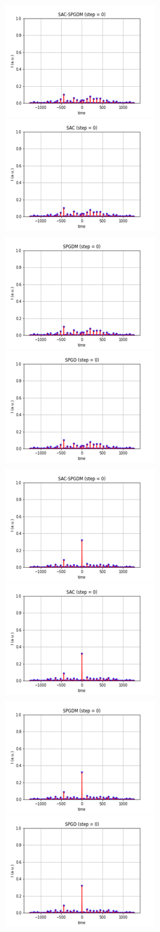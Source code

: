 

<img src="SAC-SPGDM_BadInit.gif" width="400" height="300" alt="SAC-SPGDM from bad initial point"/><img src="SAC_BadInit.gif" width="400" height="300" alt="SAC from bad initial point"/>

<img src="SPGDM_BadInit.gif" width="400" height="300" alt="SPGDM from bad initial point"/><img src="SPGD_BadInit.gif" width="400" height="300" alt="SPGD from bad initial point"/>

<img src="SAC-SPGDM_GoodInit.gif" width="400" height="300" alt="SAC-SPGDM from good initial point"/><img src="SAC_GoodInit.gif" width="400" height="300" alt="SAC from good initial point"/>

<img src="SPGDM_GoodInit.gif" width="400" height="300" alt="SPGDM from good initial point"/><img src="SPGD_GoodInit.gif" width="400" height="300" alt="SPGD from good initial point"/>
